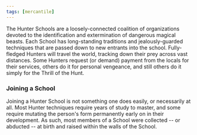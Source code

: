 ```yaml
---
tags: [mercantile]
---
```


The Hunter Schools are a loosely-connected coalition of organizations devoted to the identification and extermination of dangerous magical beasts. Each School has long-standing traditions and jealously-guarded techniques that are passed down to new entrants into the school. Fully-fledged Hunters will travel the world, tracking down their prey across vast distances. Some Hunters request (or demand) payment from the locals for their services, others do it for personal vengeance, and still others do it simply for the Thrill of the Hunt.
### Joining a School

Joining a Hunter School is not something one does easily, or necessarily at all. Most Hunter techniques require years of study to master, and some require mutating the person's form permanently early on in their development. As such, most members of a School were collected -- or abducted -- at birth and raised within the walls of the School.
